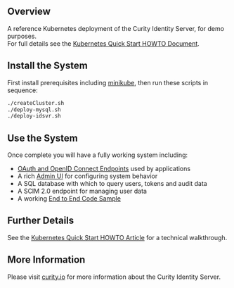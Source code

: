 ## Overview

A reference Kubernetes deployment of the Curity Identity Server, for demo purposes.\
For full details see the [Kubernetes Quick Start HOWTO Document](https://curity.io/resources/learn/kubernetes-quick-start).

## Install the System

First install prerequisites including [minikube](https://minikube.sigs.k8s.io/docs/start/), then run these scripts in sequence:

```bash
./createCluster.sh
./deploy-mysql.sh
./deploy-idsvr.sh
```

## Use the System

Once complete you will have a fully working system including:

- [OAuth and OpenID Connect Endpoints](https://login.curitylocal.io/oauth/v2/oauth-anonymous/.well-known/openid-configuration) used by applications
- A rich [Admin UI](https://admin.curitylocal.io/admin) for configuring system behavior
- A SQL database with which to query users, tokens and audit data
- A SCIM 2.0 endpoint for managing user data
- A working [End to End Code Sample](https://login.curitylocal.io/demo-client.html)

## Further Details

See the [Kubernetes Quick Start HOWTO Article](https://curity.io/resources/learn/kubernetes-quick-start) for a technical walkthrough.

## More Information

Please visit [curity.io](https://curity.io/) for more information about the Curity Identity Server.


